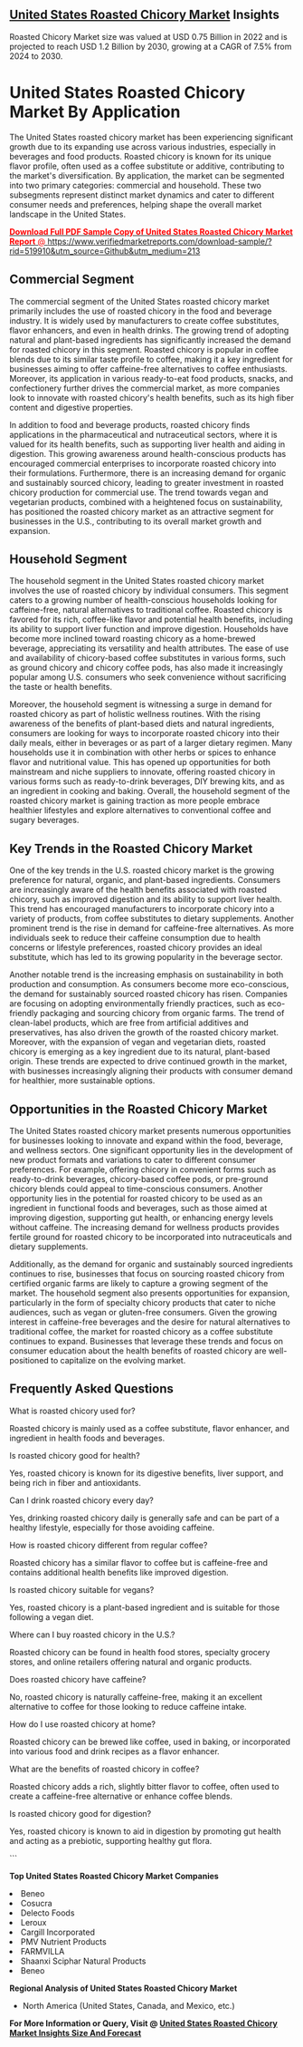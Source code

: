 <h2><a href="https://www.verifiedmarketreports.com/download-sample/?rid=519910&amp;utm_source=Github&amp;utm_medium=213" target="_blank">United States Roasted Chicory Market</a> Insights</h2><p>Roasted Chicory Market size was valued at USD 0.75 Billion in 2022 and is projected to reach USD 1.2 Billion by 2030, growing at a CAGR of 7.5% from 2024 to 2030.</p><p><h1>United States Roasted Chicory Market By Application</h1><p>The United States roasted chicory market has been experiencing significant growth due to its expanding use across various industries, especially in beverages and food products. Roasted chicory is known for its unique flavor profile, often used as a coffee substitute or additive, contributing to the market's diversification. By application, the market can be segmented into two primary categories: commercial and household. These two subsegments represent distinct market dynamics and cater to different consumer needs and preferences, helping shape the overall market landscape in the United States. <a href="#sample"><p><span class=""><span style="color: #ff0000;"><strong>Download Full PDF Sample Copy of United States Roasted Chicory Market Report</strong> @ </span><a href="https://www.verifiedmarketreports.com/download-sample/?rid=519910&amp;utm_source=Github&amp;utm_medium=213" target="_blank">https://www.verifiedmarketreports.com/download-sample/?rid=519910&amp;utm_source=Github&amp;utm_medium=213</a></span></p></a></p><h2>Commercial Segment</h2><p>The commercial segment of the United States roasted chicory market primarily includes the use of roasted chicory in the food and beverage industry. It is widely used by manufacturers to create coffee substitutes, flavor enhancers, and even in health drinks. The growing trend of adopting natural and plant-based ingredients has significantly increased the demand for roasted chicory in this segment. Roasted chicory is popular in coffee blends due to its similar taste profile to coffee, making it a key ingredient for businesses aiming to offer caffeine-free alternatives to coffee enthusiasts. Moreover, its application in various ready-to-eat food products, snacks, and confectionery further drives the commercial market, as more companies look to innovate with roasted chicory's health benefits, such as its high fiber content and digestive properties.</p><p>In addition to food and beverage products, roasted chicory finds applications in the pharmaceutical and nutraceutical sectors, where it is valued for its health benefits, such as supporting liver health and aiding in digestion. This growing awareness around health-conscious products has encouraged commercial enterprises to incorporate roasted chicory into their formulations. Furthermore, there is an increasing demand for organic and sustainably sourced chicory, leading to greater investment in roasted chicory production for commercial use. The trend towards vegan and vegetarian products, combined with a heightened focus on sustainability, has positioned the roasted chicory market as an attractive segment for businesses in the U.S., contributing to its overall market growth and expansion.</p><h2>Household Segment</h2><p>The household segment in the United States roasted chicory market involves the use of roasted chicory by individual consumers. This segment caters to a growing number of health-conscious households looking for caffeine-free, natural alternatives to traditional coffee. Roasted chicory is favored for its rich, coffee-like flavor and potential health benefits, including its ability to support liver function and improve digestion. Households have become more inclined toward roasting chicory as a home-brewed beverage, appreciating its versatility and health attributes. The ease of use and availability of chicory-based coffee substitutes in various forms, such as ground chicory and chicory coffee pods, has also made it increasingly popular among U.S. consumers who seek convenience without sacrificing the taste or health benefits.</p><p>Moreover, the household segment is witnessing a surge in demand for roasted chicory as part of holistic wellness routines. With the rising awareness of the benefits of plant-based diets and natural ingredients, consumers are looking for ways to incorporate roasted chicory into their daily meals, either in beverages or as part of a larger dietary regimen. Many households use it in combination with other herbs or spices to enhance flavor and nutritional value. This has opened up opportunities for both mainstream and niche suppliers to innovate, offering roasted chicory in various forms such as ready-to-drink beverages, DIY brewing kits, and as an ingredient in cooking and baking. Overall, the household segment of the roasted chicory market is gaining traction as more people embrace healthier lifestyles and explore alternatives to conventional coffee and sugary beverages.</p><h2>Key Trends in the Roasted Chicory Market</h2><p>One of the key trends in the U.S. roasted chicory market is the growing preference for natural, organic, and plant-based ingredients. Consumers are increasingly aware of the health benefits associated with roasted chicory, such as improved digestion and its ability to support liver health. This trend has encouraged manufacturers to incorporate chicory into a variety of products, from coffee substitutes to dietary supplements. Another prominent trend is the rise in demand for caffeine-free alternatives. As more individuals seek to reduce their caffeine consumption due to health concerns or lifestyle preferences, roasted chicory provides an ideal substitute, which has led to its growing popularity in the beverage sector.</p><p>Another notable trend is the increasing emphasis on sustainability in both production and consumption. As consumers become more eco-conscious, the demand for sustainably sourced roasted chicory has risen. Companies are focusing on adopting environmentally friendly practices, such as eco-friendly packaging and sourcing chicory from organic farms. The trend of clean-label products, which are free from artificial additives and preservatives, has also driven the growth of the roasted chicory market. Moreover, with the expansion of vegan and vegetarian diets, roasted chicory is emerging as a key ingredient due to its natural, plant-based origin. These trends are expected to drive continued growth in the market, with businesses increasingly aligning their products with consumer demand for healthier, more sustainable options.</p><h2>Opportunities in the Roasted Chicory Market</h2><p>The United States roasted chicory market presents numerous opportunities for businesses looking to innovate and expand within the food, beverage, and wellness sectors. One significant opportunity lies in the development of new product formats and variations to cater to different consumer preferences. For example, offering chicory in convenient forms such as ready-to-drink beverages, chicory-based coffee pods, or pre-ground chicory blends could appeal to time-conscious consumers. Another opportunity lies in the potential for roasted chicory to be used as an ingredient in functional foods and beverages, such as those aimed at improving digestion, supporting gut health, or enhancing energy levels without caffeine. The increasing demand for wellness products provides fertile ground for roasted chicory to be incorporated into nutraceuticals and dietary supplements.</p><p>Additionally, as the demand for organic and sustainably sourced ingredients continues to rise, businesses that focus on sourcing roasted chicory from certified organic farms are likely to capture a growing segment of the market. The household segment also presents opportunities for expansion, particularly in the form of specialty chicory products that cater to niche audiences, such as vegan or gluten-free consumers. Given the growing interest in caffeine-free beverages and the desire for natural alternatives to traditional coffee, the market for roasted chicory as a coffee substitute continues to expand. Businesses that leverage these trends and focus on consumer education about the health benefits of roasted chicory are well-positioned to capitalize on the evolving market.</p><h2>Frequently Asked Questions</h2><p>What is roasted chicory used for?</p><p>Roasted chicory is mainly used as a coffee substitute, flavor enhancer, and ingredient in health foods and beverages.</p><p>Is roasted chicory good for health?</p><p>Yes, roasted chicory is known for its digestive benefits, liver support, and being rich in fiber and antioxidants.</p><p>Can I drink roasted chicory every day?</p><p>Yes, drinking roasted chicory daily is generally safe and can be part of a healthy lifestyle, especially for those avoiding caffeine.</p><p>How is roasted chicory different from regular coffee?</p><p>Roasted chicory has a similar flavor to coffee but is caffeine-free and contains additional health benefits like improved digestion.</p><p>Is roasted chicory suitable for vegans?</p><p>Yes, roasted chicory is a plant-based ingredient and is suitable for those following a vegan diet.</p><p>Where can I buy roasted chicory in the U.S.?</p><p>Roasted chicory can be found in health food stores, specialty grocery stores, and online retailers offering natural and organic products.</p><p>Does roasted chicory have caffeine?</p><p>No, roasted chicory is naturally caffeine-free, making it an excellent alternative to coffee for those looking to reduce caffeine intake.</p><p>How do I use roasted chicory at home?</p><p>Roasted chicory can be brewed like coffee, used in baking, or incorporated into various food and drink recipes as a flavor enhancer.</p><p>What are the benefits of roasted chicory in coffee?</p><p>Roasted chicory adds a rich, slightly bitter flavor to coffee, often used to create a caffeine-free alternative or enhance coffee blends.</p><p>Is roasted chicory good for digestion?</p><p>Yes, roasted chicory is known to aid in digestion by promoting gut health and acting as a prebiotic, supporting healthy gut flora.</p>```</p><p><strong>Top United States Roasted Chicory Market Companies</strong></p><div data-test-id=""><p><li>Beneo</li><li> Cosucra</li><li> Delecto Foods</li><li> Leroux</li><li> Cargill Incorporated</li><li> PMV Nutrient Products</li><li> FARMVILLA</li><li> Shaanxi Sciphar Natural Products</li><li> Beneo</li></p><div><strong>Regional Analysis of&nbsp;United States Roasted Chicory Market</strong></div><ul><li dir="ltr"><p dir="ltr">North America&nbsp;(United States, Canada, and Mexico, etc.)</p></li></ul><p><strong>For More Information or Query, Visit @&nbsp;</strong><strong><a href="https://www.verifiedmarketreports.com/product/roasted-chicory-market-size-and-forecast/?utm_source=Github&amp;utm_medium=213" target="_blank">United States Roasted Chicory Market Insights Size And Forecast</a></strong></p></div>
